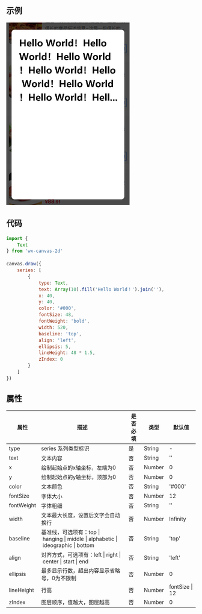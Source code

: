## 示例
![](../images/screenshot_1605709494648.png)

## 代码
```js
import {
    Text
} from 'wx-canvas-2d'

canvas.draw({
    series: [
        {
            type: Text,
            text: Array(10).fill('Hello World！').join(''),
            x: 40,
            y: 40,
            color: '#000',
            fontSize: 48,
            fontWeight: 'bold',
            width: 520,
            baseline: 'top',
            align: 'left',
            ellipsis: 5,
            lineHeight: 48 * 1.5,
            zIndex: 0
        }
    ]
})
```

## 属性
| 属性 | 描述 | 是否必填 | 类型 | 默认值|
| --- | --- | --- | --- | --- |
| type | series 系列类型标识 | 是 | String | - |
| text | 文本内容 | 否 | String | '' |
| x | 绘制起始点的x轴坐标，左端为0 | 否 | Number | 0 |
| y | 绘制起始点的y轴坐标，顶部为0 | 否 | Number | 0 |
| color | 文本颜色 | 否 | String | '#000' |
| fontSize | 字体大小 | 否 | Number | 12 |
| fontWeight | 字体粗细 | 否 | String | '' |
| width | 文本最大长度，设置后文字会自动换行 | 否 | Number | Infinity |
| baseline | 基准线，可选项有：top \| hanging \| middle \| alphabetic \| ideographic \| bottom | 否 | String | 'top' |
| align | 对齐方式，可选项有：left \| right \| center \| start \| end | 否 | String | 'left' |
| ellipsis | 最多显示行数，超出内容显示省略号，0为不限制 | 否 | Number | 0 |
| lineHeight | 行高 | 否 | Number | fontSize \| 12 |
| zIndex | 图层顺序，值越大，图层越高 | 否 | Number | 0 |
